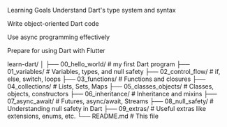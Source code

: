 Learning Goals
Understand Dart's type system and syntax

Write object-oriented Dart code

Use async programming effectively

Prepare for using Dart with Flutter


learn-dart/
│
├── 00_hello_world/ # my first Dart program
├── 01_variables/ # Variables, types, and null safety
├── 02_control_flow/ # if, else, switch, loops
├── 03_functions/ # Functions and closures
├── 04_collections/ # Lists, Sets, Maps
├── 05_classes_objects/ # Classes, objects, constructors
├── 06_inheritance/ # Inheritance and mixins
├── 07_async_await/ # Futures, async/await, Streams
├── 08_null_safety/ # Understanding null safety in Dart
├── 09_extras/ # Useful extras like extensions, enums, etc.
└── README.md # This file
